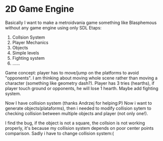 # 2D Game Engine
Basically I want to make a metroidvania game something like Blasphemous without any game engine using only SDL
Etaps:
1. Collsion System
2. Player Mechanics
3. Objects
4. Simple levels
5. Fighting system
6. ......

Game concept:
player has to move/jump on the platforms to avoid "opponents". I am thinking about moving whole scene rather than moving a character (something like geometry dash?). Player has 3 tries (hearths), if player touch ground or opponents, he will lose 1 hearth. Maybe add fighting system.

Now I have collision system (thanks Andrzej for helping:P)
Now i want to generate objects(plataforms), then i needed to modify collision sytem to checking collision between multiple objects and player (not only one!).

I find the bug, if the object is not a square, the collsion is not working properly, it's because my collision system depends on poor center points comparison. Sadly i have to change collision system:(
